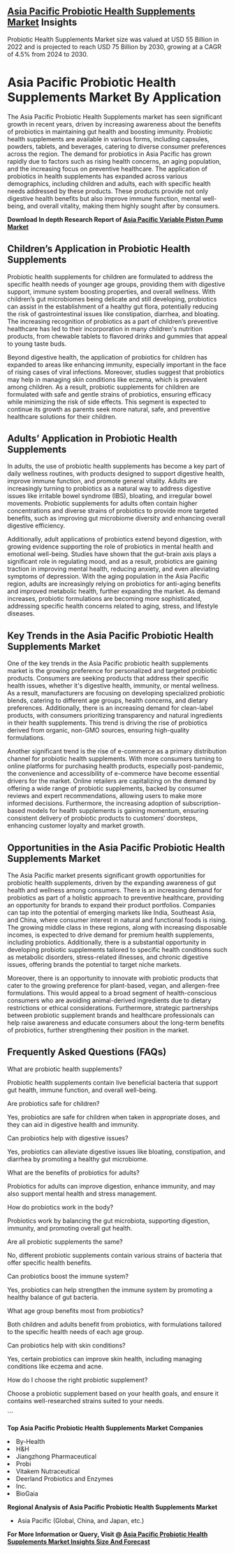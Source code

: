 <h2><a href="https://www.verifiedmarketreports.com/download-sample/?rid=343134&amp;utm_source=Github-Feb&amp;utm_medium=219" target="_blank">Asia Pacific Probiotic Health Supplements Market</a> Insights</h2><p>Probiotic Health Supplements Market size was valued at USD 55 Billion in 2022 and is projected to reach USD 75 Billion by 2030, growing at a CAGR of 4.5% from 2024 to 2030.</p><p><h1>Asia Pacific Probiotic Health Supplements Market By Application</h1> <p>The Asia Pacific Probiotic Health Supplements market has seen significant growth in recent years, driven by increasing awareness about the benefits of probiotics in maintaining gut health and boosting immunity. Probiotic health supplements are available in various forms, including capsules, powders, tablets, and beverages, catering to diverse consumer preferences across the region. The demand for probiotics in Asia Pacific has grown rapidly due to factors such as rising health concerns, an aging population, and the increasing focus on preventive healthcare. The application of probiotics in health supplements has expanded across various demographics, including children and adults, each with specific health needs addressed by these products. These products provide not only digestive health benefits but also improve immune function, mental well-being, and overall vitality, making them highly sought after by consumers. <p><strong>Download In depth Research Report of <a href="https://www.verifiedmarketreports.com/download-sample/?rid=236118&amp;utm_source=Pulse-Dec&amp;utm_medium=219" target="_blank">Asia Pacific Variable Piston Pump Market</a></strong></p> </p> <h2>Children’s Application in Probiotic Health Supplements</h2> <p>Probiotic health supplements for children are formulated to address the specific health needs of younger age groups, providing them with digestive support, immune system boosting properties, and overall wellness. With children’s gut microbiomes being delicate and still developing, probiotics can assist in the establishment of a healthy gut flora, potentially reducing the risk of gastrointestinal issues like constipation, diarrhea, and bloating. The increasing recognition of probiotics as a part of children’s preventive healthcare has led to their incorporation in many children's nutrition products, from chewable tablets to flavored drinks and gummies that appeal to young taste buds.</p> <p>Beyond digestive health, the application of probiotics for children has expanded to areas like enhancing immunity, especially important in the face of rising cases of viral infections. Moreover, studies suggest that probiotics may help in managing skin conditions like eczema, which is prevalent among children. As a result, probiotic supplements for children are formulated with safe and gentle strains of probiotics, ensuring efficacy while minimizing the risk of side effects. This segment is expected to continue its growth as parents seek more natural, safe, and preventive healthcare solutions for their children.</p> <h2>Adults’ Application in Probiotic Health Supplements</h2> <p>In adults, the use of probiotic health supplements has become a key part of daily wellness routines, with products designed to support digestive health, improve immune function, and promote general vitality. Adults are increasingly turning to probiotics as a natural way to address digestive issues like irritable bowel syndrome (IBS), bloating, and irregular bowel movements. Probiotic supplements for adults often contain higher concentrations and diverse strains of probiotics to provide more targeted benefits, such as improving gut microbiome diversity and enhancing overall digestive efficiency.</p> <p>Additionally, adult applications of probiotics extend beyond digestion, with growing evidence supporting the role of probiotics in mental health and emotional well-being. Studies have shown that the gut-brain axis plays a significant role in regulating mood, and as a result, probiotics are gaining traction in improving mental health, reducing anxiety, and even alleviating symptoms of depression. With the aging population in the Asia Pacific region, adults are increasingly relying on probiotics for anti-aging benefits and improved metabolic health, further expanding the market. As demand increases, probiotic formulations are becoming more sophisticated, addressing specific health concerns related to aging, stress, and lifestyle diseases.</p> <h2>Key Trends in the Asia Pacific Probiotic Health Supplements Market</h2> <p>One of the key trends in the Asia Pacific probiotic health supplements market is the growing preference for personalized and targeted probiotic products. Consumers are seeking products that address their specific health issues, whether it's digestive health, immunity, or mental wellness. As a result, manufacturers are focusing on developing specialized probiotic blends, catering to different age groups, health concerns, and dietary preferences. Additionally, there is an increasing demand for clean-label products, with consumers prioritizing transparency and natural ingredients in their health supplements. This trend is driving the rise of probiotics derived from organic, non-GMO sources, ensuring high-quality formulations.</p> <p>Another significant trend is the rise of e-commerce as a primary distribution channel for probiotic health supplements. With more consumers turning to online platforms for purchasing health products, especially post-pandemic, the convenience and accessibility of e-commerce have become essential drivers for the market. Online retailers are capitalizing on the demand by offering a wide range of probiotic supplements, backed by consumer reviews and expert recommendations, allowing users to make more informed decisions. Furthermore, the increasing adoption of subscription-based models for health supplements is gaining momentum, ensuring consistent delivery of probiotic products to customers’ doorsteps, enhancing customer loyalty and market growth.</p> <h2>Opportunities in the Asia Pacific Probiotic Health Supplements Market</h2> <p>The Asia Pacific market presents significant growth opportunities for probiotic health supplements, driven by the expanding awareness of gut health and wellness among consumers. There is an increasing demand for probiotics as part of a holistic approach to preventive healthcare, providing an opportunity for brands to expand their product portfolios. Companies can tap into the potential of emerging markets like India, Southeast Asia, and China, where consumer interest in natural and functional foods is rising. The growing middle class in these regions, along with increasing disposable incomes, is expected to drive demand for premium health supplements, including probiotics. Additionally, there is a substantial opportunity in developing probiotic supplements tailored to specific health conditions such as metabolic disorders, stress-related illnesses, and chronic digestive issues, offering brands the potential to target niche markets.</p> <p>Moreover, there is an opportunity to innovate with probiotic products that cater to the growing preference for plant-based, vegan, and allergen-free formulations. This would appeal to a broad segment of health-conscious consumers who are avoiding animal-derived ingredients due to dietary restrictions or ethical considerations. Furthermore, strategic partnerships between probiotic supplement brands and healthcare professionals can help raise awareness and educate consumers about the long-term benefits of probiotics, further strengthening their position in the market.</p> <h2>Frequently Asked Questions (FAQs)</h2> <p>What are probiotic health supplements?</p> <p>Probiotic health supplements contain live beneficial bacteria that support gut health, immune function, and overall well-being.</p> <p>Are probiotics safe for children?</p> <p>Yes, probiotics are safe for children when taken in appropriate doses, and they can aid in digestive health and immunity.</p> <p>Can probiotics help with digestive issues?</p> <p>Yes, probiotics can alleviate digestive issues like bloating, constipation, and diarrhea by promoting a healthy gut microbiome.</p> <p>What are the benefits of probiotics for adults?</p> <p>Probiotics for adults can improve digestion, enhance immunity, and may also support mental health and stress management.</p> <p>How do probiotics work in the body?</p> <p>Probiotics work by balancing the gut microbiota, supporting digestion, immunity, and promoting overall gut health.</p> <p>Are all probiotic supplements the same?</p> <p>No, different probiotic supplements contain various strains of bacteria that offer specific health benefits.</p> <p>Can probiotics boost the immune system?</p> <p>Yes, probiotics can help strengthen the immune system by promoting a healthy balance of gut bacteria.</p> <p>What age group benefits most from probiotics?</p> <p>Both children and adults benefit from probiotics, with formulations tailored to the specific health needs of each age group.</p> <p>Can probiotics help with skin conditions?</p> <p>Yes, certain probiotics can improve skin health, including managing conditions like eczema and acne.</p> <p>How do I choose the right probiotic supplement?</p> <p>Choose a probiotic supplement based on your health goals, and ensure it contains well-researched strains suited to your needs.</p> ```</p><p><strong>Top Asia Pacific Probiotic Health Supplements Market Companies</strong></p><div data-test-id=""><p><li>By-Health</li><li> H&H</li><li> Jiangzhong Pharmaceutical</li><li> Probi</li><li> Vitakem Nutraceutical</li><li> Deerland Probiotics and Enzymes</li><li> Inc.</li><li> BioGaia</li></p><div><strong>Regional Analysis of&nbsp;Asia Pacific Probiotic Health Supplements Market</strong></div><ul><li dir="ltr"><p dir="ltr">Asia Pacific (Global, China, and Japan, etc.)</p></li></ul><p><strong>For More Information or Query, Visit @&nbsp;</strong><strong><a href="https://www.verifiedmarketreports.com/product/probiotic-health-supplements-market/?utm_source=Github-Feb&amp;utm_medium=219" target="_blank">Asia Pacific Probiotic Health Supplements Market Insights Size And Forecast</a></strong></p></div><h2>&nbsp;</h2><div data-test-id="">&nbsp;</div>
